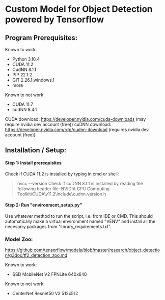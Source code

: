 # Custom Model for Object Detection powered by Tensorflow
## Program Prerequisites:
Known to work:
- Python 3.10.4
- CUDA 11.2 
- CudNN 8.1.1
- PIP 22.1.2
- GIT 2.26.1.windows.1
- more

Known to not work:
- CUDA 11.7
- cudNN 8.4.1


CUDA download:  https://developer.nvidia.com/cuda-downloads (may require nvidia dev account (free))
cuDNN download: https://developer.nvidia.com/rdp/cudnn-download (requires nvidia dev account (free))



## Installation / Setup:
#### Step 1: Install prerequisites
Check if CUDA 11.2 is installed by typing in cmd or shell:
> nvcc --version
Check if cuDNN 8.1.1 is installed by reading the following header file:
> NVIDIA GPU Computing Toolkit\CUDA\v11.2\include\cudnn_version.h


#### Step 2: Run "environment_setup.py"
Use whatever method to run the script, i.e. from IDE or CMD.
This should automatically make a virtual environment named "VENV" and install all the necesarry packages from "library_requirements.txt".



### Model Zoo:
https://github.com/tensorflow/models/blob/master/research/object_detection/g3doc/tf2_detection_zoo.md

Known to work:
- SSD MobileNet V2 FPNLite 640x640

Known to not work:
- CenterNet Resnet50 V2 512x512
